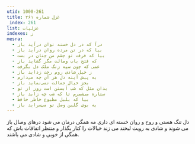 ```yaml
---
utid: 1000-261
title: غزل شماره ۲۶۱
_index: 261
list: غزلیات
indexes: ز
mesra:
  - درآ که در دل خسته توان درآید باز
  - بیا که در تن مرده روان درآید باز
  - بیا که فرقت تو چشم من چنان در بست
  - که فتح باب وصالت مگر گشاید باز
  - غمی که چون سپه زنگ ملک دل بگرفت
  - ز خیل شادی روم رخت زداید باز
  - به پیش آینه دل هر آن چه می‌دارم
  - بجز خیال جمالت نمی‌نماید باز
  - بدان مثل که شب آبستن است روز از تو
  - ستاره می‌شمرم تا که شب چه زاید باز
  - بیا که بلبل مطبوع خاطر حافظ
  - به بوی گلبن وصل تو می‌سراید باز
---
```

دل تنگ هستی و روح و روان خسته ای داری مه همگی درمان می شود درهای وصال باز می شوند و شادی به رویت لبخند می زند خیالات را کنار بگذار و منتظر اتفاقات باش که همگی از خوبی و شادی می باشند.

